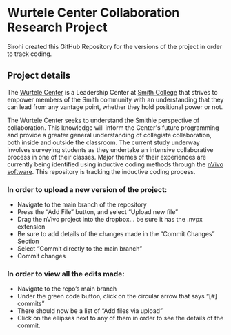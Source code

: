 # Wurtele Center Collaboration Research Project

Sirohi created this GitHub Repository for the versions of the project in order to track coding. 

## Project details
The [Wurtele Center](www.smith.edu/academics/wurtele-center) is a Leadership Center at [Smith College](www.smith.edu) that strives to empower members of the Smith community with an understanding that they can lead from any vantage point, whether they hold positional power or not. 

The Wurtele Center seeks to understand the Smithie perspective of collaboration. This knowledge will inform the Center's future programming and provide a greater general understanding of collegiate collaboration, both inside and outside the classroom. The current study underway involves surveying students as they undertake an intensive collaborative process in one of their classes. Major themes of their experiences are currently being identified using inductive coding methods through the [nVivo software](lumivero.com/products/nvivo/nvivo-product-tour/). This repository is tracking the inductive coding process. 

### In order to upload a new version of the project: 
- Navigate to the main branch of the repository
- Press the “Add File” button, and select “Upload new file”
- Drag the nVivo project into the dropbox… be sure it has the .nvpx extension
- Be sure to add details of the changes made in the “Commit Changes” Section
- Select “Commit directly to the main branch”
- Commit changes

### In order to view all the edits made:
- Navigate to the repo’s main branch
- Under the green code button, click on the circular arrow that says “[#] commits”
- There should now be a list of “Add files via upload”
- Click on the ellipses next to any of them in order to see the details of the commit. 

